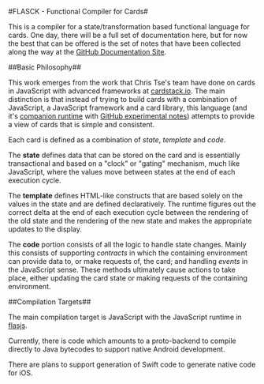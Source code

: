 #FLASCK - Functional Compiler for Cards#

This is a compiler for a state/transformation based functional language for cards.  One day, there will be a full set of documentation here, but for now the best that can be offered is the set of notes that have been collected along the way at the [GitHub Documentation Site][1].

##Basic Philosophy##

This work emerges from the work that Chris Tse's team have done on cards in JavaScript with advanced frameworks at [cardstack.io][2].  The main distinction is that instead of trying to build cards with a combination of JavaScript, a JavaScript framework and a card library, this language (and it's [companion runtime][3] with [GitHub experimental notes][4]) attempts to provide a view of cards that is simple and consistent.

Each card is defined as a combination of _state_, _template_ and _code_.

The **state** defines data that can be stored on the card and is essentially transactional and based on a "clock" or "gating" mechanism, much like JavaScript, where the values move between states at the end of each execution cycle.

The **template** defines HTML-like constructs that are based solely on the values in the state and are defined declaratively.  The runtime figures out the correct delta at the end of each execution cycle between the rendering of the old state and the rendering of the new state and makes the appropriate updates to the display.

The **code** portion consists of all the logic to handle state changes.  Mainly this consists of supporting _contracts_ in which the containing environment can provide data to, or make requests of, the card; and handling _events_ in the JavaScript sense.  These methods ultimately cause actions to take place, either updating the card state or making requests of the containing environment.

##Compilation Targets##

The main compilation target is JavaScript with the JavaScript runtime in [flasjs][3].

Currently, there is code which amounts to a proto-backend to compile directly to Java bytecodes to support native Android development.

There are plans to support generation of Swift code to generate native code for iOS.

[1]: http://zinikigareth.github.io/flasckfl/
[2]: http://cardstack.io/#architecture
[3]: https://github.com/zinikiGareth/flasjs
[4]: http://zinikigareth.github.io/flasjs/
